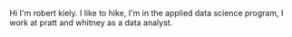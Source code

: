 Hi I'm robert kiely. I like to hike, I'm in the applied data science program, I work at pratt and whitney as a data analyst. 